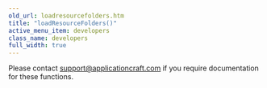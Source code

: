 ```yaml
---
old_url: loadresourcefolders.htm
title: "loadResourceFolders()"
active_menu_item: developers
class_name: developers
full_width: true
---
```



Please contact [support@applicationcraft.com](mailto:support@applicationcraft.com) if you require documentation for these functions.


